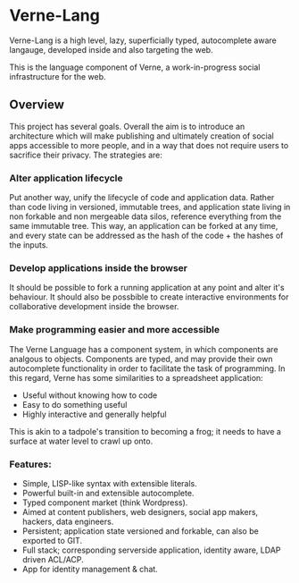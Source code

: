 # Verne-Lang

Verne-Lang is a high level, lazy, superficially typed, autocomplete aware langauge, developed inside and also targeting the web.

This is the language component of Verne, a work-in-progress social infrastructure for the web.

## Overview

This project has several goals. Overall the aim is to introduce an architecture which will make publishing and ultimately creation of social apps accessible to more people, and in a way that does not require users to sacrifice their privacy. The strategies are:

### Alter application lifecycle

Put another way, unify the lifecycle of code and application data. Rather than code living in versioned, immutable trees, and application state living in non forkable and non mergeable data silos, reference everything from the same immutable tree. This way, an application can be forked at any time, and every state can be addressed as the hash of the code + the hashes of the inputs.

### Develop applications inside the browser

It should be possible to fork a running application at any point and alter it's behaviour. It should also be possbible to create interactive environments for collaborative development inside the browser.

### Make programming easier and more accessible

The Verne Language has a component system, in which components are analgous to objects. Components are typed, and may provide their own autocomplete functionality in order to facilitate the task of programming. In this regard, Verne has some similarities to a spreadsheet application:

* Useful without knowing how to code
* Easy to do something useful
* Highly interactive and generally helpful

This is akin to a tadpole's transition to becoming a frog; it needs to have a surface at water level to crawl up onto.

### Features:

* Simple, LISP-like syntax with extensible literals.
* Powerful built-in and extensible autocomplete.
* Typed component market (think Wordpress).
* Aimed at content publishers, web designers, social app makers, hackers, data engineers.
* Persistent; application state versioned and forkable, can also be exported to GIT.
* Full stack; corresponding serverside application, identity aware, LDAP driven ACL/ACP.
* App for identity management & chat.

